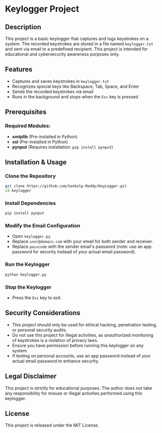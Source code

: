 # Keylogger Project

## Description
This project is a basic keylogger that captures and logs keystrokes on a system. The recorded keystrokes are stored in a file named `keylogger.txt` and sent via email to a predefined recipient. This project is intended for educational and cybersecurity awareness purposes only.

## Features
- Captures and saves keystrokes in `keylogger.txt`
- Recognizes special keys like Backspace, Tab, Space, and Enter
- Sends the recorded keystrokes via email
- Runs in the background and stops when the `Esc` key is pressed

## Prerequisites
### Required Modules:
- **smtplib** (Pre-installed in Python)
- **ssl** (Pre-installed in Python)
- **pynput** (Requires installation: `pip install pynput`)

## Installation & Usage
### Clone the Repository
```bash
git clone https://github.com/Sankalp-Reddy/KeyLogger.git
cd keylogger
```
### Install Dependencies
```bash
pip install pynput
```
### Modify the Email Configuration
- Open `keylogger.py`
- Replace `user@domain.com` with your email for both sender and receiver.
- Replace `passcode` with the sender email's password (note: use an app password for security instead of your actual email password).

### Run the Keylogger
```bash
python keylogger.py
```

### Stop the Keylogger
- Press the `Esc` key to exit.

## Security Considerations
- This project should only be used for ethical hacking, penetration testing, or personal security audits.
- Do not use this project for illegal activities, as unauthorized monitoring of keystrokes is a violation of privacy laws.
- Ensure you have permission before running this keylogger on any system.
- If testing on personal accounts, use an app password instead of your actual email password to enhance security.

## Legal Disclaimer
This project is strictly for educational purposes. The author does not take any responsibility for misuse or illegal activities performed using this keylogger.

## License
This project is released under the MIT License.

